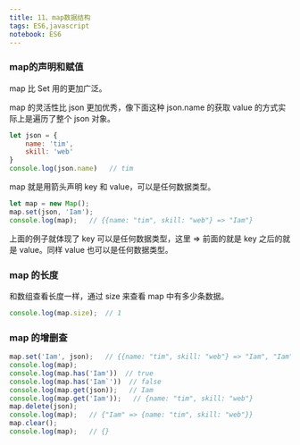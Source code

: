 ```yaml
---
title: 11、map数据结构
tags: ES6,javascript
notebook: ES6
---
```


### map的声明和赋值

map 比 Set 用的更加广泛。

map 的灵活性比 json 更加优秀，像下面这种 json.name 的获取 value 的方式实际上是遍历了整个 json 对象。

```js
let json = {
	name: 'tim',
	skill: 'web'
}
console.log(json.name)   // tim
```

map 就是用箭头声明 key 和 value，可以是任何数据类型。

```js
let map = new Map();
map.set(json, 'Iam');
console.log(map);   // {{name: "tim", skill: "web"} => "Iam"}
```

上面的例子就体现了 key 可以是任何数据类型，这里 => 前面的就是 key 之后的就是 value。同样 value 也可以是任何数据类型。

### map 的长度

和数组查看长度一样，通过 size 来查看 map 中有多少条数据。

```js
console.log(map.size);  // 1
```

### map 的增删查

```js
map.set('Iam', json);   // {{name: "tim", skill: "web"} => "Iam", "Iam" => {name: "tim", skill: "web"}}
console.log(map);
console.log(map.has('Iam'))  // true
console.log(map.has('Iam`'))  // false
console.log(map.get(json));   // Iam
console.log(map.get('Iam'));   // {name: "tim", skill: "web"}
map.delete(json);
console.log(map);   // {"Iam" => {name: "tim", skill: "web"}}
map.clear();
console.log(map);   // {}
```
